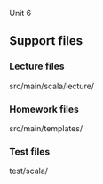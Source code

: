 Unit 6


## Support files

### Lecture files
src/main/scala/lecture/
 
### Homework files
src/main/templates/

### Test files
test/scala/


